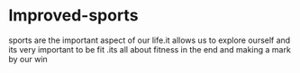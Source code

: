 # Improved-sports
sports are the important aspect of our life.it allows us to explore ourself and its very important to be fit .its all about fitness in the end and making a mark by our win
